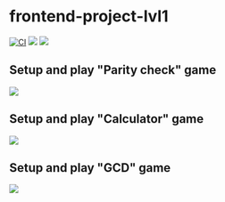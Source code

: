 # frontend-project-lvl1 <br>
[![CI](https://github.com/Alexey-Pavlov/frontend-project-lvl1/workflows/CI/badge.svg)](https://github.com/lexey-Pavlov/frontend-project-lvl1/actions)
<a href="https://codeclimate.com/github/codeclimate/codeclimate/maintainability"><img src="https://api.codeclimate.com/v1/badges/a99a88d28ad37a79dbf6/maintainability" /></a>
<a href="https://codeclimate.com/github/codeclimate/codeclimate/test_coverage"><img src="https://api.codeclimate.com/v1/badges/a99a88d28ad37a79dbf6/test_coverage" /></a>
## Setup and play "Parity check" game
<a href="https://asciinema.org/a/PlIhE7weXjLwUGl5RlBZC5lQ5" target="_blank"><img src="https://asciinema.org/a/PlIhE7weXjLwUGl5RlBZC5lQ5.svg" /></a>
## Setup and play "Calculator" game
<a href="https://asciinema.org/a/LgbJbwBxME50UzF6lFrPLQA7c" target="_blank"><img src="https://asciinema.org/a/LgbJbwBxME50UzF6lFrPLQA7c.svg" /></a>
## Setup and play "GCD" game
<a href="https://asciinema.org/a/vF5NGG2h2D9g6efKA8o5s57Pf" target="_blank"><img src="https://asciinema.org/a/vF5NGG2h2D9g6efKA8o5s57Pf.svg" /></a>
